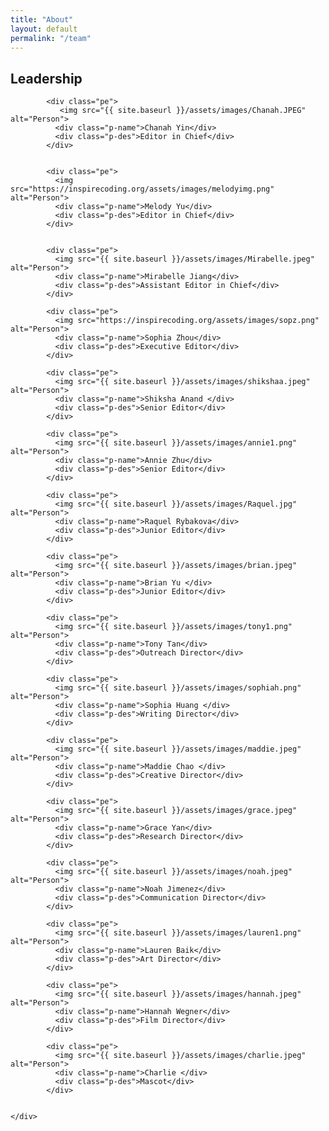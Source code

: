 ```yaml
---
title: "About"
layout: default
permalink: "/team"
---
```


<div class="team-section">
  <div class="inner-width">
    <h2>Leadership</h2>
    <div class="pers">

            <div class="pe">
               <img src="{{ site.baseurl }}/assets/images/Chanah.JPEG" alt="Person">
              <div class="p-name">Chanah Yin</div>
              <div class="p-des">Editor in Chief</div>
            </div>


            <div class="pe">
              <img src="https://inspirecoding.org/assets/images/melodyimg.png" alt="Person">
              <div class="p-name">Melody Yu</div>
              <div class="p-des">Editor in Chief</div>
            </div>


            <div class="pe">
              <img src="{{ site.baseurl }}/assets/images/Mirabelle.jpeg" alt="Person">
              <div class="p-name">Mirabelle Jiang</div>
              <div class="p-des">Assistant Editor in Chief</div>
            </div>

            <div class="pe">
              <img src="https://inspirecoding.org/assets/images/sopz.png" alt="Person">
              <div class="p-name">Sophia Zhou</div>
              <div class="p-des">Executive Editor</div>
            </div>

            <div class="pe">
              <img src="{{ site.baseurl }}/assets/images/shikshaa.jpeg" alt="Person">
              <div class="p-name">Shiksha Anand </div>
              <div class="p-des">Senior Editor</div>
            </div>

            <div class="pe">
              <img src="{{ site.baseurl }}/assets/images/annie1.png" alt="Person">
              <div class="p-name">Annie Zhu</div>
              <div class="p-des">Senior Editor</div>
            </div>

            <div class="pe">
              <img src="{{ site.baseurl }}/assets/images/Raquel.jpg" alt="Person">
              <div class="p-name">Raquel Rybakova</div>
              <div class="p-des">Junior Editor</div>
            </div>

            <div class="pe">
              <img src="{{ site.baseurl }}/assets/images/brian.jpeg" alt="Person">
              <div class="p-name">Brian Yu </div>
              <div class="p-des">Junior Editor</div>
            </div>

            <div class="pe">
              <img src="{{ site.baseurl }}/assets/images/tony1.png" alt="Person">
              <div class="p-name">Tony Tan</div>
              <div class="p-des">Outreach Director</div>
            </div>

            <div class="pe">
              <img src="{{ site.baseurl }}/assets/images/sophiah.png" alt="Person">
              <div class="p-name">Sophia Huang </div>
              <div class="p-des">Writing Director</div>
            </div>
      
            <div class="pe">
              <img src="{{ site.baseurl }}/assets/images/maddie.jpeg" alt="Person">
              <div class="p-name">Maddie Chao </div>
              <div class="p-des">Creative Director</div>
            </div>

            <div class="pe">
              <img src="{{ site.baseurl }}/assets/images/grace.jpeg" alt="Person">
              <div class="p-name">Grace Yan</div>
              <div class="p-des">Research Director</div>
            </div>

            <div class="pe">
              <img src="{{ site.baseurl }}/assets/images/noah.jpeg" alt="Person">
              <div class="p-name">Noah Jimenez</div>
              <div class="p-des">Communication Director</div>
            </div>

            <div class="pe">
              <img src="{{ site.baseurl }}/assets/images/lauren1.png" alt="Person">
              <div class="p-name">Lauren Baik</div>
              <div class="p-des">Art Director</div>
            </div>

            <div class="pe">
              <img src="{{ site.baseurl }}/assets/images/hannah.jpeg" alt="Person">
              <div class="p-name">Hannah Wegner</div>
              <div class="p-des">Film Director</div>
            </div>

            <div class="pe">
              <img src="{{ site.baseurl }}/assets/images/charlie.jpeg" alt="Person">
              <div class="p-name">Charlie </div>
              <div class="p-des">Mascot</div>
            </div>


    </div>

  </div>
</div>
